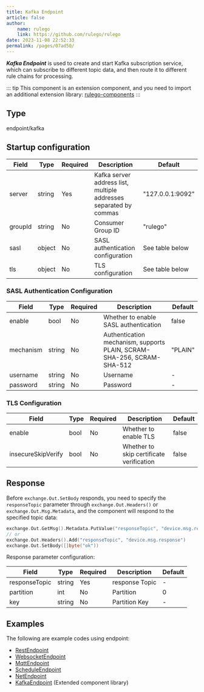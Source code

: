 ```yaml
---
title: Kafka Endpoint
article: false
author:
    name: rulego
    link: https://github.com/rulego/rulego
date: 2023-11-08 22:52:33
permalink: /pages/07ad50/
---
```


***Kafka Endpoint*** is used to create and start Kafka subscription service, which can subscribe to different topic data, and then route it to different rule chains for processing.

::: tip
This component is an extension component, and you need to import an additional extension library: [rulego-components](https://github.com/rulego/rulego-components)
:::

## Type

endpoint/kafka

## Startup configuration

| Field                            | Type     | Required | Description                                      | Default           |
|----------------------------------|----------|----------|--------------------------------------------------|-------------------|
| server                           | string   | Yes      | Kafka server address list, multiple addresses separated by commas | "127.0.0.1:9092" |
| groupId <Badge text="v0.23.0+"/> | string   | No       | Consumer Group ID                                | "rulego"          |
| sasl                             | object   | No       | SASL authentication configuration                | See table below   |
| tls                              | object   | No       | TLS configuration                                | See table below   |

### SASL Authentication Configuration

| Field     | Type   | Required | Description                                              | Default |
|-----------|--------|----------|----------------------------------------------------------|---------|
| enable    | bool   | No       | Whether to enable SASL authentication                   | false   |
| mechanism | string | No       | Authentication mechanism, supports PLAIN, SCRAM-SHA-256, SCRAM-SHA-512 | "PLAIN" |
| username  | string | No       | Username                                                 | -       |
| password  | string | No       | Password                                                 | -       |

### TLS Configuration

| Field              | Type | Required | Description                    | Default |
|--------------------|------|----------|--------------------------------|---------|
| enable             | bool | No       | Whether to enable TLS          | false   |
| insecureSkipVerify | bool | No       | Whether to skip certificate verification | false   |

## Response

Before `exchange.Out.SetBody` responds, you need to specify the `responseTopic` parameter through `exchange.Out.Headers()` or `exchange.Out.Msg.Metadata`, and the component will respond to the specified topic data:

```go
exchange.Out.GetMsg().Metadata.PutValue("responseTopic", "device.msg.response")
// or
exchange.Out.Headers().Add("responseTopic", "device.msg.response")
exchange.Out.SetBody([]byte("ok"))
```

Response parameter configuration:

| Field         | Type   | Required | Description    | Default |
|---------------|--------|----------|----------------|---------|
| responseTopic | string | Yes      | response Topic | -       |
| partition     | int    | No       | Partition      | 0       |
| key           | string | No       | Partition Key  | -       |

## Examples

The following are example codes using endpoint:
- [RestEndpoint](https://github.com/rulego/rulego/tree/main/examples/http_endpoint/http_endpoint.go)
- [WebsocketEndpoint](https://github.com/rulego/rulego/tree/main/endpoint/websocket/websocket_test.go)
- [MqttEndpoint](https://github.com/rulego/rulego/tree/main/endpoint/mqtt/mqtt_test.go)
- [ScheduleEndpoint](https://github.com/rulego/rulego/tree/main/endpoint/schedule/schedule_test.go)
- [NetEndpoint](https://github.com/rulego/rulego/tree/main/endpoint/net/net_test.go)
- [KafkaEndpoint](https://github.com/rulego/rulego-components/blob/main/endpoint/kafka/kafka_test.go) (Extended component library)